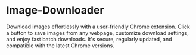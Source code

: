 # Image-Downloader
Download images effortlessly with a user-friendly Chrome extension. Click a button to save images from any webpage, customize download settings, and enjoy fast batch downloads. It's secure, regularly updated, and compatible with the latest Chrome versions. 
